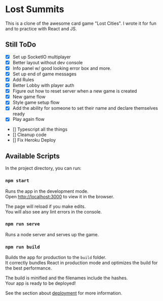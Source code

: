 # Lost Summits

This is a clone of the awesome card game "Lost Cities". I wrote it for fun and to practice with React and JS.

## Still ToDo

- [x] Set up SocketIO multiplayer
- [x] Better layout without dev console
- [x] Info panel w/ good looking error box and more.
- [x] Set up end of game messages
- [x] Add Rules
- [x] Better Lobby with player auth
- [x] Figure out how to reset server when a new game is created
- [x] New game flow
- [x] Style game setup flow
- [x] Add the ability for someone to set their name and declare themselves ready
- [x] Play again flow
- [] Typescript all the things
- [] Cleanup code
- [] Fix Heroku Deploy

## Available Scripts

In the project directory, you can run:

### `npm start`

Runs the app in the development mode.<br />
Open [http://localhost:3000](http://localhost:3000) to view it in the browser.

The page will reload if you make edits.<br />
You will also see any lint errors in the console.

### `npm run serve`

Runs a node server and serves up the game.

### `npm run build`

Builds the app for production to the `build` folder.<br />
It correctly bundles React in production mode and optimizes the build for the best performance.

The build is minified and the filenames include the hashes.<br />
Your app is ready to be deployed!

See the section about [deployment](https://facebook.github.io/create-react-app/docs/deployment) for more information.
